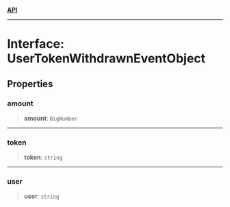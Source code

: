 [**API**](../../../README.md)

***

# Interface: UserTokenWithdrawnEventObject

## Properties

### amount

> **amount**: `BigNumber`

***

### token

> **token**: `string`

***

### user

> **user**: `string`
